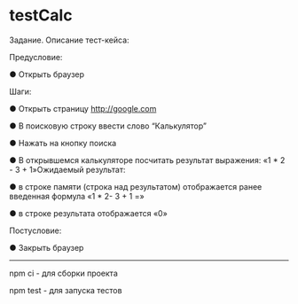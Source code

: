 # testCalc

Задание. Описание тест-кейса:

Предусловие:

● Открыть браузер

Шаги:

● Открыть страницу http://google.com

● В поисковую строку ввести слово “Калькулятор”

● Нажать на кнопку поиска

● В открывшемся калькуляторе посчитать результат выражения: «1 * 2 - 3 + 1»Ожидаемый результат:

● в строке памяти (строка над результатом) отображается ранее введенная формула «1 * 2- 3 + 1 =»

● в строке результата отображается «0»

Постусловие:

● Закрыть браузер

---

npm ci - для сборки проекта

npm test - для запуска тестов
